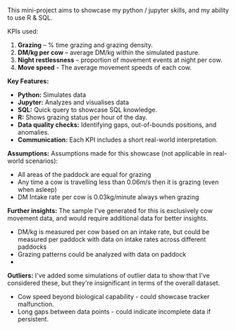 This mini-project aims to showcase my python / jupyter skills, and my ability to use R & SQL.

KPIs used:
1. **Grazing** – % time grazing and grazing density.
2. **DM/kg per cow** – average DM/kg within the simulated pasture.
3. **Night restlessness** – proportion of movement events at night per cow.
4. **Move speed** - The average movement speeds of each cow.


**Key Features:**
- **Python:** Simulates data
- **Jupyter:** Analyzes and visualises data
- **SQL:** Quick query to showcase SQL knowledge.
- **R:** Shows grazing status per hour of the day.
- **Data quality checks:** Identifying gaps, out-of-bounds positions, and anomalies.
- **Communication:** Each KPI includes a short real-world interpretation.

**Assumptions:**
Assumptions made for this showcase (not applicable in real-world scenarios):
- All areas of the paddock are equal for grazing
- Any time a cow is travelling less than 0.06m/s then it is grazing (even when asleep)
- DM Intake rate per cow is 0.03kg/minute always when grazing

**Further insights:**
The sample I've generated for this is exclusively cow movement data, and would require additional data for better insights.
- DM/kg is measured per cow based on an intake rate, but could be measured per paddock with data on intake rates across different paddocks
- Grazing patterns could be analyzed with data on paddock
- 

**Outliers:**
I've added some simulations of outlier data to show that I've considered these, but they're insignificant in terms of the overall dataset. 
- Cow speed beyond biological capability - could showcase tracker malfunction.
- Long gaps between data points - could indicate incomplete data if persistent.

